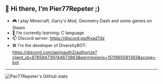 ## 👋 Hi there, I’m Pier77Repeter ;)

- 🎮 I play Minecraft, Garry's Mod, Geometry Dash and some games on Steam
- 👀 I’m currently learning: C language
- 📫 Discord server: https://discord.gg/KxadTdz
- 🛠️ I'm the developer of DiversityBOT: https://discord.com/api/oauth2/authorize?client_id=878594739744673863&permissions=1511865581383&scope=bot
<!---
Pier77Repeter/Pier77Repeter is a ✨ special ✨ repository because its `README.md` (this file) appears on your GitHub profile.
You can click the Preview link to take a look at your changes.
--->

---

![Pier77Repeter's GitHub stats](https://github-readme-stats.vercel.app/api?username=Pier77Repeter&show_icons=true&theme=radical)
